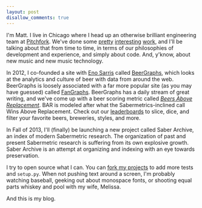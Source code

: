 ```yaml
---
layout: post
disallow_comments: true
---
```


I'm Matt. I live in Chicago where I head up an otherwise
brilliant engineering team at [Pitchfork](http://pitchfork.com).
We've done some [pretty](http://pitchfork.com/features/cover-story/)
[interesting](http://thedissolve.com)
[work](http://nothingmajor.com/),
and I'll be talking about that from time to time,
in terms of our philosophies of development and experience,
and simply about code. And, y'know, about new music and
new music technology.

In 2012, I co-founded a site 
with [Eno Sarris](http://enosarris.wordpress.com/)
called [BeerGraphs](http://beergraphs.com/),
which looks at the analytics and culture of beer with data from around the web.
BeerGraphs is loosely associated with a far more popular site
(as you may have guessed) called [FanGraphs](http://fangraphs.com/).
BeerGraphs has a daily stream of great writing,
and we've come up with a beer scoring metric called
[*Beers Above Replacement*](http://beergraphs.com/bg/5-welcome-to-beergraphs/).
BAR is modeled after what the Sabermetrics-inclined call Wins Above Replacement.
Check out our [leaderboards](http://beergraphs.com/leaderboards/)
to slice, dice, and filter your favorite beers, breweries, styles, and more.

In Fall of 2013, I'll (finally) be launching a new project
called Saber Archive, an index of modern Sabermetric research.
The organization of past and present Sabermetric research is suffering
from its own explosive growth. Saber Archive is an attempt
at organizing and indexing with an eye towards preservation.

I try to open source what I can. You can [fork my projects](http://github.com/mattdennewitz)
to add more tests and `setup.py`. When not pushing text around a screen,
I'm probably watching baseball, geeking out about monospace fonts,
or shooting equal parts whiskey and pool with my wife, Melissa.

And this is my blog.
